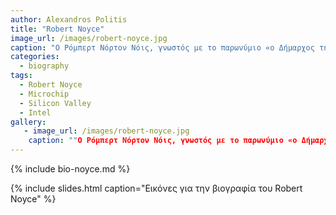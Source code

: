 ```yaml
---
author: Alexandros Politis
title: "Robert Noyce"
image_url: /images/robert-noyce.jpg
caption: "Ο Ρόμπερτ Νόρτον Νόις, γνωστός με το παρωνύμιο «ο Δήμαρχος της Σίλικον Βάλλεϋ», ήταν ο ιδρυτής των εταιρειών Fairchild Semiconductor το 1957 και της Intel το 1968. Η συμβολή του ήταν πολύ μεγάλη καθώς με το επιτευγμά του συνδύασε μεγάλου αριθμού κυκλώματα απο transistor σε πολύ μικρές κατασκευές απο πυρίτιο (microchip). "
categories:
  - biography
tags:
  - Robert Noyce
  - Microchip
  - Silicon Valley
  - Intel
gallery:
   - image_url: /images/robert-noyce.jpg
    caption: ""Ο Ρόμπερτ Νόρτον Νόις, γνωστός με το παρωνύμιο «ο Δήμαρχος της Σίλικον Βάλλεϋ», ήταν ο ιδρυτής των εταιρειών Fairchild Semiconductor το 1957 και της Intel το 1968. Η συμβολή του ήταν πολύ μεγάλη καθώς με το επιτευγμά του συνδύασε μεγάλου αριθμού κυκλώματα απο transistor σε πολύ μικρές κατασκευές απο πυρίτιο (microchip). "
---
```


{% include bio-noyce.md %}

{% include slides.html caption="Εικόνες για την βιογραφία του Robert Noyce" %}
